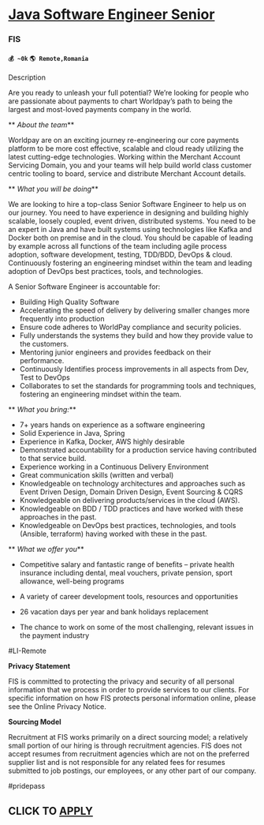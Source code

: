 # [Java Software Engineer Senior](https://www.remotewlb.com/apply/java-software-engineer-senior-81452)  
### FIS  
#### `💰 ~0k` `🌎 Remote,Romania`  

Description

Are you ready to unleash your full potential? We’re looking for people who are passionate about payments to chart Worldpay’s path to being the largest and most-loved payments company in the world.

 ** _About the team_**

Worldpay are on an exciting journey re-engineering our core payments platform to be more cost effective, scalable and cloud ready utilizing the latest cutting-edge technologies. Working within the Merchant Account Servicing Domain, you and your teams will help build world class customer centric tooling to board, service and distribute Merchant Account details.

 ** _What you will be doing_**

We are looking to hire a top-class Senior Software Engineer to help us on our journey. You need to have experience in designing and building highly scalable, loosely coupled, event driven, distributed systems. You need to be an expert in Java and have built systems using technologies like Kafka and Docker both on premise and in the cloud. You should be capable of leading by example across all functions of the team including agile process adoption, software development, testing, TDD/BDD, DevOps & cloud. Continuously fostering an engineering mindset within the team and leading adoption of DevOps best practices, tools, and technologies.

A Senior Software Engineer is accountable for:

  * Building High Quality Software
  * Accelerating the speed of delivery by delivering smaller changes more frequently into production
  * Ensure code adheres to WorldPay compliance and security policies.
  * Fully understands the systems they build and how they provide value to the customers.
  * Mentoring junior engineers and provides feedback on their performance.
  * Continuously Identifies process improvements in all aspects from Dev, Test to DevOps
  * Collaborates to set the standards for programming tools and techniques, fostering an engineering mindset within the team.

 ** _What you bring:_**

  * 7+ years hands on experience as a software engineering
  * Solid Experience in Java, Spring
  * Experience in Kafka, Docker, AWS highly desirable
  * Demonstrated accountability for a production service having contributed to that service build.
  * Experience working in a Continuous Delivery Environment
  * Great communication skills (written and verbal)
  * Knowledgeable on technology architectures and approaches such as Event Driven Design, Domain Driven Design, Event Sourcing & CQRS
  * Knowledgeable on delivering products/services in the cloud (AWS).
  * Knowledgeable on BDD / TDD practices and have worked with these approaches in the past.
  * Knowledgeable on DevOps best practices, technologies, and tools (Ansible, terraform) having worked with these in the past.

 ** _What we offer you_**

  * Competitive salary and fantastic range of benefits – private health insurance including dental, meal vouchers, private pension, sport allowance, well-being programs

  * A variety of career development tools, resources and opportunities

  * 26 vacation days per year and bank holidays replacement

  * The chance to work on some of the most challenging, relevant issues in the payment industry

#LI-Remote

 **Privacy Statement**

FIS is committed to protecting the privacy and security of all personal information that we process in order to provide services to our clients. For specific information on how FIS protects personal information online, please see the Online Privacy Notice.

 **Sourcing Model**

Recruitment at FIS works primarily on a direct sourcing model; a relatively small portion of our hiring is through recruitment agencies. FIS does not accept resumes from recruitment agencies which are not on the preferred supplier list and is not responsible for any related fees for resumes submitted to job postings, our employees, or any other part of our company.

#pridepass

  
## CLICK TO [APPLY](https://www.remotewlb.com/apply/java-software-engineer-senior-81452)

